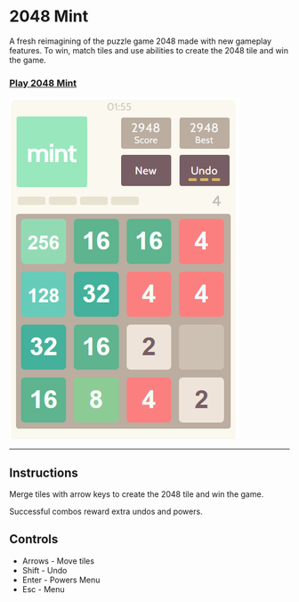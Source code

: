 # 2048 Mint

A fresh reimagining of the puzzle game 2048 made with new gameplay features. To win, match tiles and use abilities to create the 2048 tile and win the game.

### [Play 2048 Mint](https://plus-7ed02.firebaseapp.com/)
 

![](pics/2048mint-sample2.PNG)

***
## Instructions

Merge tiles with arrow keys to create the 2048 tile and win the game. 

Successful combos reward extra undos and powers.

## Controls
- Arrows - Move tiles
- Shift - Undo
- Enter - Powers Menu
- Esc - Menu
